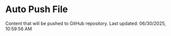 # Auto Push File

Content that will be pushed to GitHub repository.
Last updated: 06/30/2025, 10:59:56 AM